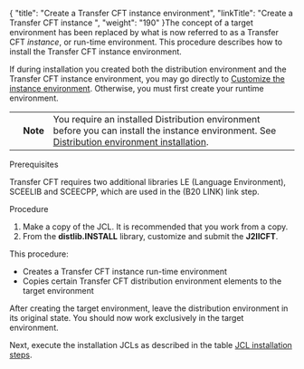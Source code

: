 {
    "title": "Create a Transfer CFT instance environment",
    "linkTitle": "Create a Transfer CFT instance ",
    "weight": "190"
}The concept of a <span class="span_6">target</span> environment has been replaced by what is now referred to as a Transfer CFT <span class="span_6" style="font-style: italic;">instance</span>, or run-time environment. This procedure describes how to install the Transfer CFT<span class="span_2"> </span><span class="span_6">instance</span> environment.

If during installation you created both the distribution environment and the Transfer CFT instance environment, you may go directly to [<span class="span_6">Customize the instance environment</span>](../../t_customize_instance_zos). Otherwise, you must first create your runtime environment.

<table>
   <tbody>
      <tr>
         <td>         </td>
         <td><span><strong>Note</strong></span>         </td>
         <td>You require an installed Distribution environment before you can install the instance environment. See <a href="../">Distribution environment installation</a>.         </td>
      </tr>
   </tbody>
</table>

Prerequisites

<span class="mc-variable axway_variables.Component_Long_Name variable">Transfer CFT</span> requires two additional libraries LE (Language Environment), SCEELIB and SCEECPP, which are used in the (B20 LINK) link step.

Procedure

1.  Make a copy of the JCL. It is recommended that you work from a copy.
2.  From the **distlib.INSTALL** library, customize and submit the **J2IICFT**.

This procedure:

-   Creates a Transfer CFT instance run-time environment
-   Copies certain Transfer CFT distribution environment elements to the target environment

After creating the target environment, leave the distribution environment in its original state. You should now work exclusively in the target environment.

Next, execute the installation JCLs as described in the table [JCL installation steps](../../manual_installation_steps).
